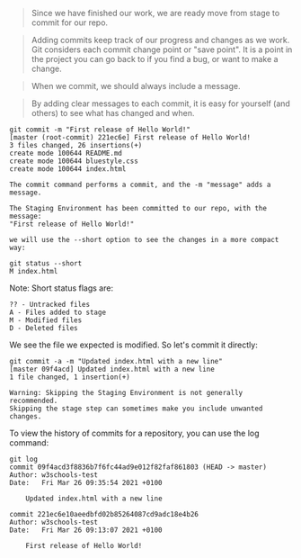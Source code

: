 >Since we have finished our work, we are ready move from stage to commit for our repo.

>Adding commits keep track of our progress and changes as we work. Git considers each commit change point or "save point". It is a point in the project you can go back to if you find a bug, or want to make a change.

>When we commit, we should always include a message.

>By adding clear messages to each commit, it is easy for yourself (and others) to see what has changed and when.

    git commit -m "First release of Hello World!"
    [master (root-commit) 221ec6e] First release of Hello World!
    3 files changed, 26 insertions(+)
    create mode 100644 README.md
    create mode 100644 bluestyle.css
    create mode 100644 index.html

>
    The commit command performs a commit, and the -m "message" adds a message.

    The Staging Environment has been committed to our repo, with the message:
    "First release of Hello World!"

>
    we will use the --short option to see the changes in a more compact way:

> 
    git status --short
    M index.html



Note: Short status flags are:

    ?? - Untracked files
    A - Files added to stage
    M - Modified files
    D - Deleted files

We see the file we expected is modified. So let's commit it directly:

    git commit -a -m "Updated index.html with a new line"
    [master 09f4acd] Updated index.html with a new line
    1 file changed, 1 insertion(+)

    Warning: Skipping the Staging Environment is not generally recommended.
    Skipping the stage step can sometimes make you include unwanted changes.

To view the history of commits for a repository, you can use the log command:

    git log
    commit 09f4acd3f8836b7f6fc44ad9e012f82faf861803 (HEAD -> master)
    Author: w3schools-test 
    Date:   Fri Mar 26 09:35:54 2021 +0100

        Updated index.html with a new line

    commit 221ec6e10aeedbfd02b85264087cd9adc18e4b26
    Author: w3schools-test 
    Date:   Fri Mar 26 09:13:07 2021 +0100

        First release of Hello World!